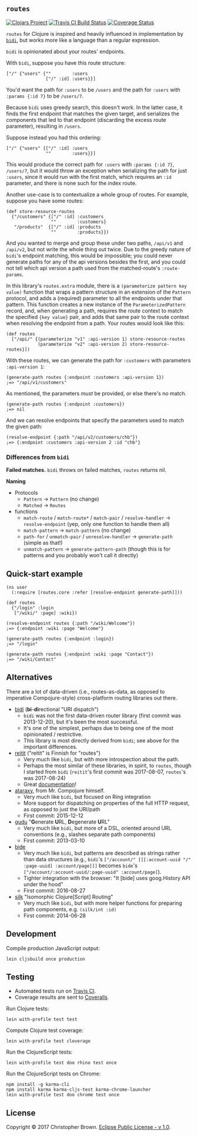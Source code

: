 ## `routes`

[![Clojars Project](https://img.shields.io/clojars/v/routes.svg)](https://clojars.org/routes)
[![Travis CI Build Status](https://travis-ci.org/chbrown/routes-clojure.svg?branch=master)](https://travis-ci.org/chbrown/routes-clojure)
[![Coverage Status](https://coveralls.io/repos/github/chbrown/routes-clojure/badge.svg?branch=master)](https://coveralls.io/github/chbrown/routes-clojure?branch=master)

`routes` for Clojure is inspired and heavily influenced in implementation by [`bidi`](https://github.com/juxt/bidi),
but works more like a language than a regular expression.

`bidi` is opinionated about your routes' endpoints.

With `bidi`, suppose you have this route structure:

    ["/" {"users" {""        :users
                   ["/" :id] :users}}]

You'd want the path for `:users` to be `/users` and the path for `:users` with `:params {:id 7}` to be `/users/7`.

Because `bidi` uses greedy search, this doesn't work.
In the latter case, it finds the first endpoint that matches the given target,
and serializes the components that led to that endpoint (discarding the excess route parameter),
resulting in `/users`.

Suppose instead you had this ordering:

    ["/" {"users" {["/" :id] :users
                   ""        :users}}]

This would produce the correct path for `:users` with `:params {:id 7}`, `/users/7`,
but it would throw an exception when serializing the path for just `:users`,
since it would run with the first match, which requires an `:id` parameter,
and there is none such for the index route.

Another use-case is to contextualize a whole group of routes.
For example, suppose you have some routes:

    (def store-resource-routes
      {"/customers" {["/" :id] :customers
                     ""        :customers}
       "/products"  {["/" :id] :products
                     ""        :products}})

And you wanted to merge and group these under two paths,
`/api/v1` and `/api/v2`,
but not write the whole thing out twice.
Due to the greedy nature of `bidi`'s endpoint matching, this would be impossible;
you could never generate paths for any of the api versions besides the first,
and you could not tell which api version a path used from the matched-route's `:route-params`.

In this library's `routes.extra` module,
there is a `(parameterize pattern key value)` function
that wraps a pattern structure in an extension of the `Pattern` protocol,
and adds a (required) parameter to all the endpoints under that pattern.
This function creates a new instance of the `ParameterizedPattern` record,
and, when generating a path, requires the route context to match the specified `{key value}` pair,
and adds that same pair to the route context when resolving the endpoint from a path.
Your routes would look like this:

    (def routes
      ["/api/" {(parameterize "v1" :api-version 1) store-resource-routes
                (parameterize "v2" :api-version 2) store-resource-routes}])

With these routes, we can generate the path for `:customers` with parameters `:api-version 1`:

    (generate-path routes {:endpoint :customers :api-version 1})
    ;=> "/api/v1/customers"

As mentioned, the parameters _must_ be provided, or else there's no match.

    (generate-path routes {:endpoint :customers})
    ;=> nil

And we can resolve endpoints that specify the parameters used to match the given path:

    (resolve-endpoint {:path "/api/v2/customers/chb"})
    ;=> {:endpoint :customers :api-version 2 :id "chb"}


### Differences from `bidi`

**Failed matches.**
`bidi` throws on failed matches, `routes` returns nil.

**Naming**
* Protocols
  - `Pattern` → `Pattern` (no change)
  - `Matched` → `Routes`
* functions
  - `match-route` / `match-route*` / `match-pair` / `resolve-handler` → `resolve-endpoint`
    (yep, only one function to handle them all)
  - `match-pattern` → `match-pattern`
    (no change)
  - `path-for` / `unmatch-pair` / `unresolve-handler` → `generate-path`
    (simple as that!)
  - `unmatch-pattern` → `generate-pattern-path`
    (though this is for patterns and you probably won't call it directly)


## Quick-start example

    (ns user
      (:require [routes.core :refer [resolve-endpoint generate-path]]))

    (def routes
      {"/login" :login
       ["/wiki/" :page] :wiki})

    (resolve-endpoint routes {:path "/wiki/Welcome"})
    ;=> {:endpoint :wiki :page "Welcome"}

    (generate-path routes {:endpoint :login})
    ;=> "/login"

    (generate-path routes {:endpoint :wiki :page "Contact"})
    ;=> "/wiki/Contact"


## Alternatives

There are a lot of data-driven (i.e., routes-as-data, as opposed to imperative Compojure-style) cross-platform routing libraries out there.

* [bidi](https://github.com/juxt/bidi) (**bi**-**di**rectional "URI dispatch")
  - `bidi` was not the first data-driven router library (first commit was 2013-12-20), but it's been the most successful.
  - It's one of the simplest, perhaps due to being one of the most opinionated / restrictive.
  - This library is most directly derived from `bidi`; see above for the important differences.
* [reitit](https://github.com/metosin/reitit) ("reitit" is Finnish for "routes")
  - Very much like `bidi`, but with more introspection about the path.
  - Perhaps the most similar of these libraries, in spirit, to `routes`,
    though I started from `bidi` (`reitit`'s first commit was 2017-08-07, `routes`'s was 2017-08-24)
  - Great [documentation](https://metosin.github.io/reitit/)!
* [ataraxy](https://github.com/weavejester/ataraxy), from Mr. Compojure himself.
  - Very much like `bidi`, but focused on Ring integration
  - More support for dispatching on properties of the full HTTP request, as opposed to just the URI/path
  - First commit: 2015-12-12
* [gudu](https://github.com/thatismatt/gudu) "**G**enerate **U**RL, **D**egenerate **U**RL"
  - Very much like `bidi`, but more of a DSL, oriented around URL conventions
    (e.g., slashes separate path components)
  - First commit: 2013-03-10
* [bide](https://github.com/funcool/bide)
  - Very much like `bidi`, but patterns are described as strings rather than data structures
    (e.g., `bidi`'s `["/account/" [[[:account-uuid "/" :page-uuid] :account/page]]]` becomes
           `bide`'s `["/account/:account-uuid/:page-uuid" :account/page]`).
  - Tighter integration with the browser: "It [bide] uses goog.History API under the hood"
  - First commit: 2016-08-27
* [silk](https://github.com/DomKM/silk) "Isomorphic Clojure[Script] Routing"
  - Very much like `bidi`, but with more helper functions for preparing path components, e.g. `(silk/int :id)`
  - First commit: 2014-06-28


## Development

Compile production JavaScript output:

    lein cljsbuild once production


## Testing

* Automated tests run on [Travis CI](https://travis-ci.org/chbrown/routes-clojure).
* Coverage results are sent to [Coveralls](https://coveralls.io/github/chbrown/routes-clojure).

Run Clojure tests:

    lein with-profile test test

Compute Clojure test coverage:

    lein with-profile test cloverage

Run the ClojureScript tests:

    lein with-profile test doo rhino test once

Run the ClojureScript tests on Chrome:

    npm install -g karma-cli
    npm install karma karma-cljs-test karma-chrome-launcher
    lein with-profile test doo chrome test once


## License

Copyright © 2017 Christopher Brown. [Eclipse Public License - v 1.0](https://www.eclipse.org/legal/epl-v10.html).
